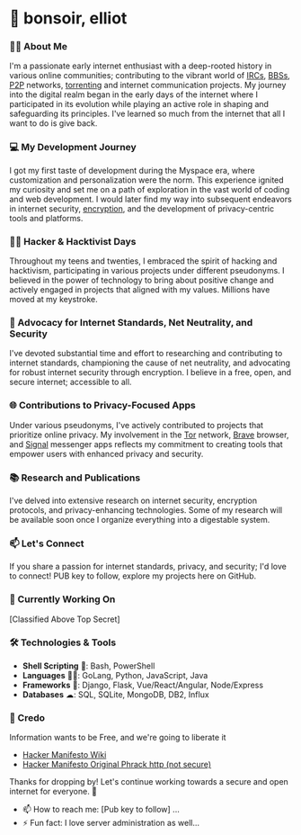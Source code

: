# 👋 bonsoir, elliot

### 🙋‍♂️ About Me
I'm a passionate early internet enthusiast with a deep-rooted history in various online communities; contributing to the vibrant world of [IRCs](https://en.wikipedia.org/wiki/Internet_Relay_Chat), [BBSs](https://en.wikipedia.org/wiki/Bulletin_board_system), [P2P](https://en.wikipedia.org/wiki/Peer-to-peer) networks, [torrenting](https://en.wikipedia.org/wiki/BitTorrent) and internet communication projects. My journey into the digital realm began in the early days of the internet where I participated in its evolution while playing an active role in shaping and safeguarding its principles. I've learned so much from the internet that all I want to do is give back.

### 💻 My Development Journey

I got my first taste of development during the Myspace era, where customization and personalization were the norm. This experience ignited my curiosity and set me on a path of exploration in the vast world of coding and web development. I would later find my way into subsequent endeavors in internet security, [encryption](https://en.wikipedia.org/wiki/Encryption), and the development of privacy-centric tools and platforms.

### 🏴‍☠️ Hacker & Hacktivist Days
Throughout my teens and twenties, I embraced the spirit of hacking and hacktivism, participating in various projects under different pseudonyms. I believed in the power of technology to bring about positive change and actively engaged in projects that aligned with my values. Millions have moved at my keystroke.

### 🔐 Advocacy for Internet Standards, Net Neutrality, and Security
I've devoted substantial time and effort to researching and contributing to internet standards, championing the cause of net neutrality, and advocating for robust internet security through encryption. I believe in a free, open, and secure internet; accessible to all.

### 🌐 Contributions to Privacy-Focused Apps
Under various pseudonyms, I've actively contributed to projects that prioritize online privacy. My involvement in the [Tor](https://www.torproject.org/) network, [Brave](https://brave.com/) browser, and [Signal](https://signal.org/) messenger apps reflects my commitment to creating tools that empower users with enhanced privacy and security.

### 📚 Research and Publications
I've delved into extensive research on internet security, encryption protocols, and privacy-enhancing technologies. Some of my research will be available soon once I organize everything into a digestable system. 

### 📫 Let's Connect
If you share a passion for internet standards, privacy, and security; I'd love to connect! PUB key to follow, explore my projects here on GitHub.

### 🚧 Currently Working On
[Classified Above Top Secret]


### 🛠️ Technologies & Tools
- **Shell Scripting** 👻: Bash, PowerShell
- **Languages** 🧙‍♂️: GoLang, Python, JavaScript, Java
- **Frameworks** 🤖: Django, Flask, Vue/React/Angular, Node/Express
- **Databases** ☁: SQL, SQLite, MongoDB, DB2, Influx


### 📜 Credo
Information wants to be Free, and we're going to liberate it

- [Hacker Manifesto Wiki](https://en.wikipedia.org/wiki/Hacker_Manifesto)
- [Hacker Manifesto Original Phrack http (not secure)](http://phrack.org/issues/7/3.html)

Thanks for dropping by! Let's continue working towards a secure and open internet for everyone. 🚀

- 📫 How to reach me: [Pub key to follow] ...
- ⚡ Fun fact: I love server administration as well...

